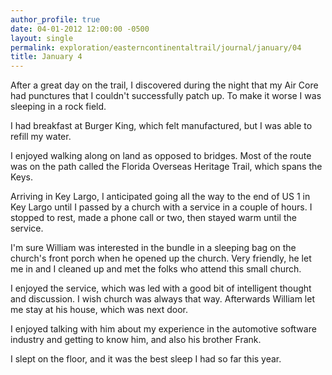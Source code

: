 ```yaml
---
author_profile: true
date: 04-01-2012 12:00:00 -0500
layout: single
permalink: exploration/easterncontinentaltrail/journal/january/04
title: January 4
---
```

After a great day on the trail, I discovered during the night that my Air Core had punctures that I couldn't successfully patch up. To make it worse I was sleeping in a rock field.

I had breakfast at Burger King, which felt manufactured, but I was able to refill my water.

I enjoyed walking along on land as opposed to bridges. Most of the route was on the path called the Florida Overseas Heritage Trail, which spans the Keys.

Arriving in Key Largo, I anticipated going all the way to the end of US 1 in Key Largo until I passed by a church with a service in a couple of hours. I stopped to rest, made a phone call or two, then stayed warm until the service.

I'm sure William was interested in the bundle in a sleeping bag on the church's front porch when he opened up the church. Very friendly, he let me in and I cleaned up and met the folks who attend this small church.

I enjoyed the service, which was led with a good bit of intelligent thought and discussion. I wish church was always that way. Afterwards William let me stay at his house, which was next door.

I enjoyed talking with him about my experience in the automotive software industry and getting to know him, and also his brother Frank.

I slept on the floor, and it was the best sleep I had so far this year.
